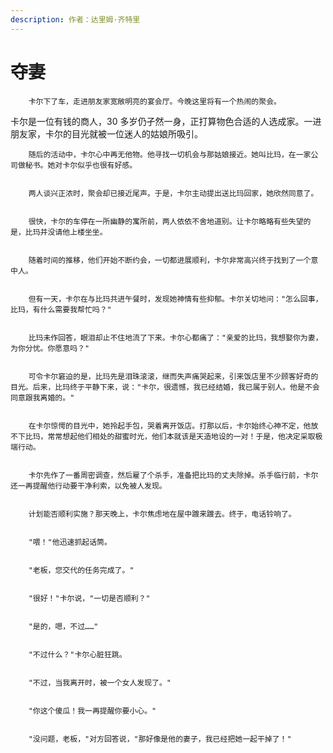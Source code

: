 ```yaml
---
description: 作者：达里姆·齐特里
---
```


# 夺妻

        卡尔下了车，走进朋友家宽敞明亮的宴会厅。今晚这里将有一个热闹的聚会。

卡尔是一位有钱的商人，30 多岁仍孑然一身，正打算物色合适的人选成家。一进朋友家，卡尔的目光就被一位迷人的姑娘所吸引。

        随后的活动中，卡尔心中再无他物。他寻找一切机会与那姑娘接近。她叫比玛，在一家公司做秘书。她对卡尔似乎也很有好感。

        两人谈兴正浓时，聚会却已接近尾声。于是，卡尔主动提出送比玛回家，她欣然同意了。

        很快，卡尔的车停在一所幽静的寓所前，两人依依不舍地道别。让卡尔略略有些失望的是，比玛并没请他上楼坐坐。

        随着时间的推移，他们开始不断约会，一切都进展顺利，卡尔非常高兴终于找到了一个意中人。

        但有一天，卡尔在与比玛共进午餐时，发现她神情有些抑郁。卡尔关切地问："怎么回事，比玛，有什么需要我帮忙吗？"

        比玛未作回答，眼泪却止不住地流了下来。卡尔心都痛了："亲爱的比玛，我想娶你为妻，为你分忧。你愿意吗？"

        可令卡尔窘迫的是，比玛先是泪珠滚滚，继而失声痛哭起来，引来饭店里不少顾客好奇的目光。后来，比玛终于平静下来，说："卡尔，很遗憾，我已经结婚，我已属于别人。他是不会同意跟我离婚的。"

        在卡尔惊愕的目光中，她拎起手包，哭着离开饭店。打那以后，卡尔始终心神不定，他放不下比玛，常常想起他们相处的甜蜜时光，他们本就该是天造地设的一对！于是，他决定采取极端行动。

        卡尔先作了一番周密调查，然后雇了个杀手，准备把比玛的丈夫除掉。杀手临行前，卡尔还一再提醒他行动要干净利索，以免被人发现。

        计划能否顺利实施？那天晚上，卡尔焦虑地在屋中踱来踱去。终于，电话铃响了。

        "喂！"他迅速抓起话筒。

        "老板，您交代的任务完成了。"

        "很好！"卡尔说，"一切是否顺利？"

        "是的，嗯，不过……"

        "不过什么？"卡尔心脏狂跳。

        "不过，当我离开时，被一个女人发现了。"

        "你这个傻瓜！我一再提醒你要小心。"

        "没问题，老板，"对方回答说，"那好像是他的妻子，我已经把她一起干掉了！"

